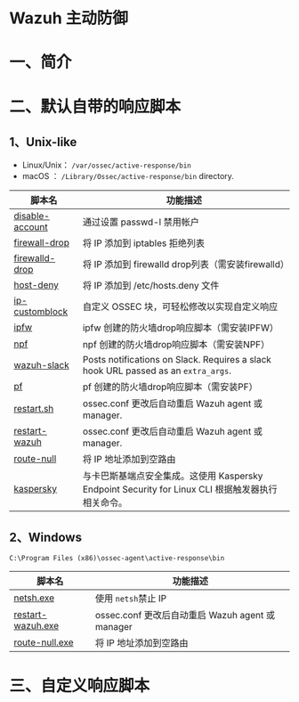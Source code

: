 # Wazuh 主动防御

# 一、简介

# 二、默认自带的响应脚本

## 1、Unix-like

- Linux/Unix： `/var/ossec/active-response/bin`
- macOS ： `/Library/Ossec/active-response/bin` directory.

| 脚本名                                                       | 功能描述                                                     |
| ------------------------------------------------------------ | ------------------------------------------------------------ |
| [disable-account](https://github.com/wazuh/wazuh/blob/v4.8.2/src/active-response/disable-account.c) | 通过设置 passwd-l 禁用帐户                                   |
| [firewall-drop](https://github.com/wazuh/wazuh/blob/v4.8.2/src/active-response/firewalls/default-firewall-drop.c) | 将 IP 添加到 iptables 拒绝列表                               |
| [firewalld-drop](https://github.com/wazuh/wazuh/blob/v4.8.2/src/active-response/firewalld-drop.c) | 将 IP 添加到 firewalld drop列表（需安装firewalld）           |
| [host-deny](https://github.com/wazuh/wazuh/blob/v4.8.2/src/active-response/host-deny.c) | 将 IP 添加到 /etc/hosts.deny 文件                            |
| [ip-customblock](https://github.com/wazuh/wazuh/blob/v4.8.2/src/active-response/ip-customblock.c) | 自定义 OSSEC 块，可轻松修改以实现自定义响应                  |
| [ipfw](https://github.com/wazuh/wazuh/blob/v4.8.2/src/active-response/firewalls/ipfw.c) | ipfw 创建的防火墙drop响应脚本（需安装IPFW）                  |
| [npf](https://github.com/wazuh/wazuh/blob/v4.8.2/src/active-response/firewalls/npf.c) | npf 创建的防火墙drop响应脚本（需安装NPF）                    |
| [wazuh-slack](https://github.com/wazuh/wazuh/blob/v4.8.2/src/active-response/wazuh-slack.c) | Posts notifications on Slack. Requires a slack hook URL passed as an `extra_args`. |
| [pf](https://github.com/wazuh/wazuh/blob/v4.8.2/src/active-response/firewalls/pf.c) | pf 创建的防火墙drop响应脚本（需安装PF）                      |
| [restart.sh](https://github.com/wazuh/wazuh/blob/master/src/active-response/restart.sh) | ossec.conf 更改后自动重启 Wazuh agent 或 manager.            |
| [restart-wazuh](https://github.com/wazuh/wazuh/blob/v4.8.2/src/active-response/restart-wazuh.c) | ossec.conf 更改后自动重启 Wazuh agent 或 manager.            |
| [route-null](https://github.com/wazuh/wazuh/blob/v4.8.2/src/active-response/route-null.c) | 将 IP 地址添加到空路由                                       |
| [kaspersky](https://github.com/wazuh/wazuh/blob/master/src/active-response/kaspersky.c) | 与卡巴斯基端点安全集成。这使用 Kaspersky Endpoint Security for Linux CLI 根据触发器执行相关命令。 |

## 2、Windows

 `C:\Program Files (x86)\ossec-agent\active-response\bin`

| 脚本名                                                       | 功能描述                                         |
| ------------------------------------------------------------ | ------------------------------------------------ |
| [netsh.exe](https://github.com/wazuh/wazuh/blob/v4.8.2/src/active-response/netsh.c) | 使用 `netsh`禁止 IP                              |
| [restart-wazuh.exe](https://github.com/wazuh/wazuh/blob/v4.8.2/src/active-response/restart-wazuh.c) | ossec.conf 更改后自动重启 Wazuh agent 或 manager |
| [route-null.exe](https://github.com/wazuh/wazuh/blob/v4.8.2/src/active-response/route-null.c) | 将 IP 地址添加到空路由                           |

# 三、自定义响应脚本


